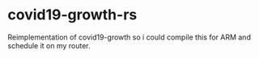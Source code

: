 # covid19-growth-rs

Reimplementation of covid19-growth so i could compile this for ARM and schedule it on my router.
